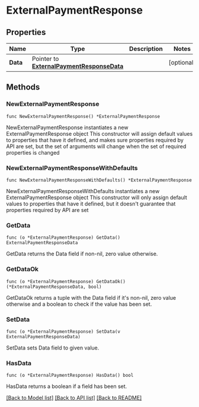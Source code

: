 # ExternalPaymentResponse

## Properties

Name | Type | Description | Notes
------------ | ------------- | ------------- | -------------
**Data** | Pointer to [**ExternalPaymentResponseData**](ExternalPaymentResponseData.md) |  | [optional] 

## Methods

### NewExternalPaymentResponse

`func NewExternalPaymentResponse() *ExternalPaymentResponse`

NewExternalPaymentResponse instantiates a new ExternalPaymentResponse object
This constructor will assign default values to properties that have it defined,
and makes sure properties required by API are set, but the set of arguments
will change when the set of required properties is changed

### NewExternalPaymentResponseWithDefaults

`func NewExternalPaymentResponseWithDefaults() *ExternalPaymentResponse`

NewExternalPaymentResponseWithDefaults instantiates a new ExternalPaymentResponse object
This constructor will only assign default values to properties that have it defined,
but it doesn't guarantee that properties required by API are set

### GetData

`func (o *ExternalPaymentResponse) GetData() ExternalPaymentResponseData`

GetData returns the Data field if non-nil, zero value otherwise.

### GetDataOk

`func (o *ExternalPaymentResponse) GetDataOk() (*ExternalPaymentResponseData, bool)`

GetDataOk returns a tuple with the Data field if it's non-nil, zero value otherwise
and a boolean to check if the value has been set.

### SetData

`func (o *ExternalPaymentResponse) SetData(v ExternalPaymentResponseData)`

SetData sets Data field to given value.

### HasData

`func (o *ExternalPaymentResponse) HasData() bool`

HasData returns a boolean if a field has been set.


[[Back to Model list]](../README.md#documentation-for-models) [[Back to API list]](../README.md#documentation-for-api-endpoints) [[Back to README]](../README.md)


